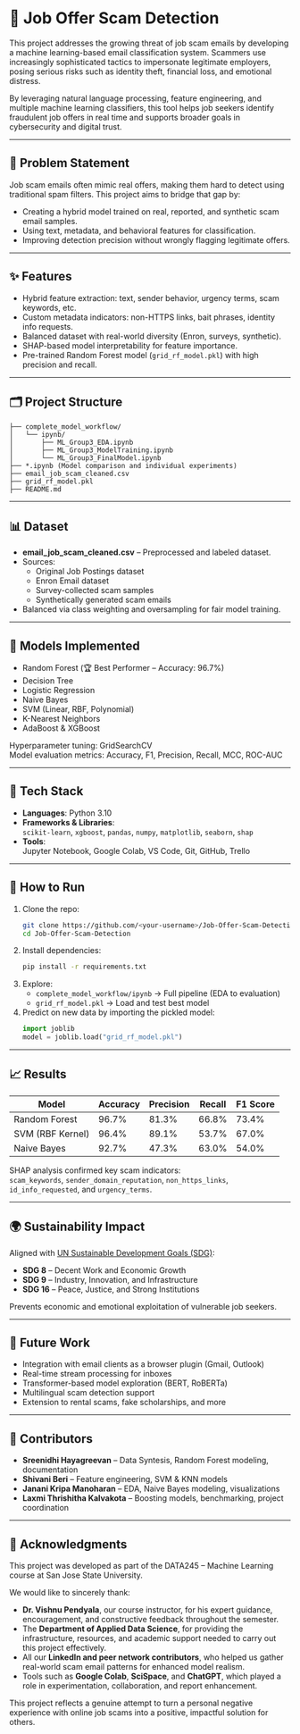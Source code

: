 
# 💼 Job Offer Scam Detection

This project addresses the growing threat of job scam emails by developing a machine learning-based email classification system. Scammers use increasingly sophisticated tactics to impersonate legitimate employers, posing serious risks such as identity theft, financial loss, and emotional distress.

By leveraging natural language processing, feature engineering, and multiple machine learning classifiers, this tool helps job seekers identify fraudulent job offers in real time and supports broader goals in cybersecurity and digital trust.

---

## 🛑 Problem Statement

Job scam emails often mimic real offers, making them hard to detect using traditional spam filters. This project aims to bridge that gap by:

- Creating a hybrid model trained on real, reported, and synthetic scam email samples.
- Using text, metadata, and behavioral features for classification.
- Improving detection precision without wrongly flagging legitimate offers.

---

## ✨ Features

- Hybrid feature extraction: text, sender behavior, urgency terms, scam keywords, etc.
- Custom metadata indicators: non-HTTPS links, bait phrases, identity info requests.
- Balanced dataset with real-world diversity (Enron, surveys, synthetic).
- SHAP-based model interpretability for feature importance.
- Pre-trained Random Forest model (`grid_rf_model.pkl`) with high precision and recall.

---

## 🗂 Project Structure

```
├── complete_model_workflow/
│   └── ipynb/
│       ├── ML_Group3_EDA.ipynb
│       ├── ML_Group3_ModelTraining.ipynb
│       └── ML_Group3_FinalModel.ipynb
├── *.ipynb (Model comparison and individual experiments)
├── email_job_scam_cleaned.csv
├── grid_rf_model.pkl
├── README.md
```

---

## 📊 Dataset

- **email_job_scam_cleaned.csv** – Preprocessed and labeled dataset.
- Sources:
  - Original Job Postings dataset
  - Enron Email dataset
  - Survey-collected scam samples
  - Synthetically generated scam emails
- Balanced via class weighting and oversampling for fair model training.

---

## 🤖 Models Implemented

- Random Forest (🏆 Best Performer – Accuracy: 96.7%)
- Decision Tree
- Logistic Regression
- Naive Bayes
- SVM (Linear, RBF, Polynomial)
- K-Nearest Neighbors
- AdaBoost & XGBoost

Hyperparameter tuning: GridSearchCV  
Model evaluation metrics: Accuracy, F1, Precision, Recall, MCC, ROC-AUC

---

## 🧰 Tech Stack

- **Languages**: Python 3.10
- **Frameworks & Libraries**:  
  `scikit-learn`, `xgboost`, `pandas`, `numpy`, `matplotlib`, `seaborn`, `shap`
- **Tools**:  
  Jupyter Notebook, Google Colab, VS Code, Git, GitHub, Trello

---

## 🚀 How to Run

1. Clone the repo:
   ```bash
   git clone https://github.com/<your-username>/Job-Offer-Scam-Detection.git
   cd Job-Offer-Scam-Detection
   ```
2. Install dependencies:
   ```bash
   pip install -r requirements.txt
   ```
3. Explore:
   - `complete_model_workflow/ipynb` → Full pipeline (EDA to evaluation)
   - `grid_rf_model.pkl` → Load and test best model
4. Predict on new data by importing the pickled model:
   ```python
   import joblib
   model = joblib.load("grid_rf_model.pkl")
   ```

---

## 📈 Results

| Model             | Accuracy | Precision | Recall | F1 Score |
|------------------|----------|-----------|--------|----------|
| Random Forest     | 96.7%    | 81.3%     | 66.8%  | 73.4%    |
| SVM (RBF Kernel)  | 96.4%    | 89.1%     | 53.7%  | 67.0%    |
| Naive Bayes       | 92.7%    | 47.3%     | 63.0%  | 54.0%    |

SHAP analysis confirmed key scam indicators:  
`scam_keywords`, `sender_domain_reputation`, `non_https_links`, `id_info_requested`, and `urgency_terms`.

---

## 🌍 Sustainability Impact

Aligned with [UN Sustainable Development Goals (SDG)](https://sdgs.un.org/goals):

- **SDG 8** – Decent Work and Economic Growth  
- **SDG 9** – Industry, Innovation, and Infrastructure  
- **SDG 16** – Peace, Justice, and Strong Institutions  

Prevents economic and emotional exploitation of vulnerable job seekers.

---

## 🔮 Future Work

- Integration with email clients as a browser plugin (Gmail, Outlook)
- Real-time stream processing for inboxes
- Transformer-based model exploration (BERT, RoBERTa)
- Multilingual scam detection support
- Extension to rental scams, fake scholarships, and more

---

## 🤝 Contributors

- **Sreenidhi Hayagreevan** – Data Syntesis, Random Forest modeling, documentation  
- **Shivani Beri** – Feature engineering, SVM & KNN models  
- **Janani Kripa Manoharan** – EDA, Naive Bayes modeling, visualizations  
- **Laxmi Thrishitha Kalvakota** – Boosting models, benchmarking, project coordination


---

## 🙏 Acknowledgments

This project was developed as part of the DATA245 – Machine Learning course at San Jose State University.

We would like to sincerely thank:

- **Dr. Vishnu Pendyala**, our course instructor, for his expert guidance, encouragement, and constructive feedback throughout the semester.
- The **Department of Applied Data Science**, for providing the infrastructure, resources, and academic support needed to carry out this project effectively.
- All our **LinkedIn and peer network contributors**, who helped us gather real-world scam email patterns for enhanced model realism.
- Tools such as **Google Colab**, **SciSpace**, and **ChatGPT**, which played a role in experimentation, collaboration, and report enhancement.

This project reflects a genuine attempt to turn a personal negative experience with online job scams into a positive, impactful solution for others.
